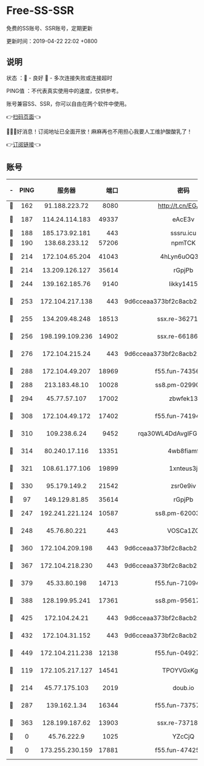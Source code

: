 # Free-SS-SSR

免费的SS账号、SSR账号，定期更新

更新时间：2019-04-22 22:02 +0800

## 说明

状态     ：🙂 - 良好 🙁 - 多次连接失败或连接超时

PING值   ：不代表真实使用中的速度，仅供参考。

账号兼容SS、SSR，你可以自由在两个软件中使用。

👉[扫码页面](https://liesauer.github.io/Free-SS-SSR/)👈

🎉🎉🎉好消息！订阅地址已全面开放！麻麻再也不用担心我要人工维护酸酸乳了！

👉[订阅链接](https://www.liesauer.net/yogurt/subscribe?ACCESS_TOKEN=DAYxR3mMaZAsaqUb)👈

## 账号

|-|PING|服务器|端口|密码|加密方式|区域|
|:----:|:----:|:-----:|-----:|:----:|:----:|:----:|
|🙂|162|91.188.223.72|8080|http://t.cn/EGJIyrl|rc4-md5|RU|
|🙂|187|114.24.114.183|49337|eAcE3v|chacha20-ietf|TW|
|🙂|188|185.173.92.181|443|sssru.icu|rc4-md5|RU|
|🙂|190|138.68.233.12|57206|npmTCK|rc4-md5|US|
|🙂|214|172.104.65.204|41043|4hLyn6uOQ3hU|aes-256-cfb|JP|
|🙂|214|13.209.126.127|35614|rGpjPb|rc4-md5|KR|
|🙂|244|139.162.185.76|9140|likky1415|aes-256-cfb|DE|
|🙂|253|172.104.217.138|443|9d6cceaa373bf2c8acb22e60b6a58be6|aes-256-cfb|US|
|🙂|255|134.209.48.248|18513|ssx.re-36271687|aes-256-cfb|US|
|🙂|256|198.199.109.236|14902|ssx.re-66186619|aes-256-cfb|US|
|🙂|276|172.104.215.24|443|9d6cceaa373bf2c8acb22e60b6a58be6|aes-256-cfb|US|
|🙂|288|172.104.49.207|18969|f55.fun-74356248|aes-256-cfb|SG|
|🙂|288|213.183.48.10|10028|ss8.pm-02990736|rc4-md5|RU|
|🙂|294|45.77.57.107|17002|zbwfek13|aes-256-cfb|GB|
|🙂|308|172.104.49.172|17402|f55.fun-74194909|aes-256-cfb|SG|
|🙂|310|109.238.6.24|9452|rqa30WL4DdAvgIFG6Fs3znzTa|aes-256-cfb|FR|
|🙂|314|80.240.17.116|13351|4wb8fiamf|aes-256-cfb|DE|
|🙂|321|108.61.177.106|19899|1xnteus3j|aes-256-cfb|FR|
|🙂|330|95.179.149.2|21542|zsr0e9iv|aes-256-cfb|NL|
|🙂|97|149.129.81.85|35614|rGpjPb|rc4-md5|HK|
|🙂|247|192.241.221.124|10587|ss8.pm-62003540|aes-256-cfb|US|
|🙂|248|45.76.80.221|443|VOSCa1ZG|aes-256-cfb|DE|
|🙂|360|172.104.209.198|443|9d6cceaa373bf2c8acb22e60b6a58be6|aes-256-cfb|US|
|🙂|367|172.104.218.230|443|9d6cceaa373bf2c8acb22e60b6a58be6|aes-256-cfb|US|
|🙂|379|45.33.80.198|14713|f55.fun-71094891|aes-256-cfb|US|
|🙂|388|128.199.95.241|17361|ss8.pm-95617167|aes-256-cfb|SG|
|🙂|425|172.104.24.21|443|9d6cceaa373bf2c8acb22e60b6a58be6|aes-256-cfb|US|
|🙂|432|172.104.31.152|443|9d6cceaa373bf2c8acb22e60b6a58be6|aes-256-cfb|US|
|🙂|449|172.104.211.238|12138|f55.fun-04927475|aes-256-cfb|US|
|🙁|119|172.105.217.127|14541|TPOYVGxKglpi|aes-256-cfb|JP|
|🙁|214|45.77.175.103|2019|doub.io|aes-128-ctr|SG|
|🙁|287|139.162.1.34|16344|f55.fun-73757628|aes-256-cfb|SG|
|🙁|363|128.199.187.62|13903|ssx.re-73718158|aes-256-cfb|SG|
|🙁|0|45.76.222.9|1025|YZcCjQ|rc4-md5|JP|
|🙁|0|173.255.230.159|17881|f55.fun-47425365|aes-256-cfb|US|
